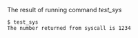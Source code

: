 The result of running command *test_sys*  
```
$ test_sys
The number returned from syscall is 1234
```
